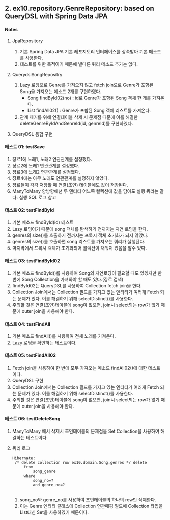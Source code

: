 ## 2. ex10.repository.GenreRepository: based on QueryDSL with Spring Data JPA

#### Notes

1. JpaRepository
    1) 기본 Spring Data JPA 기본 레포지토리 인터페이스를 상속받아 기본 메소드를 사용한다.
    2) 테스트를 위한 목적이기 때문에 별다른 쿼리 메소드 추가는 없다.

2. QuerydslSongRepositry
    1) Lazy 로딩으로 Genre를 가져오지 않고 fetch join으로 Genre가 포함된 Song을 가져오는 메소드 2개를 구현하였다.
        - Song findById02(no) : id로 Genre가 포함된 Song 객체 한 개를 가져온다.
        - List<Song> findAll02() : Genre가 포함된 Song 객체 리스트를 가져온다.
    2) 관계 제거를 위해 연결테이블 삭제 시 문제점 때문에 이를 해결한 deleteGenreByIdAndGenreId(id, genreId)를 구현하였다.

3. QueryDSL 통합 구현

#### 테스트 01: testSave

1. 쟝르1에 노래1, 노래2 연관관계를 설정했다.
2. 쟝르2에 노래1 연관관계를 설정했다.
3. 쟝르3에 노래2 연관관계를 설정했다.
4. 쟝르4에는 아무 노래도 연관관계를 설정하지 않았다.
5. 쟝르들이 각각 저장할 때 연결(조인) 테이블에도 값이 저장된다.
6. ManyToMany 양방향에선 두 엔티티 어느쪽 컬렉션에 값을 담아도 실행 쿼리는 같다: 실행 SQL 로그 참고

#### 테스트 02: testFindById

1. 기본 메소드 findById(id) 테스트
2. Lazy 로딩이기 때문에 song 객체를 탐색하기 전까지는 지연 로딩을 한다.
3. genres의 size()를 호출하기 전까지는 프록시 객체 초기화가 되지 않았다.
4. genres의 size()를 호출하면 song 리스트를 가져오는 쿼리가 실행된다.
5. 마지막에서 프록시 객체가 초기화되어 콜렉션이 채워져 있음을 알수 있다.

#### 테스트 03: testFindById02

1. 기본 메소드 findById()를 사용하여 Song의 지연로딩이 필요할 때도 있겠지만 한 번에 Song Collection을 가져와야 할 때도 있다.(쟝르 검색)
2. findById02는 QueryDSL를 사용하여 Collection fetch join을 한다.
3. Collection Join에서는 Collection 필드를 가지고 있는 엔티티가 여러개 Fetch 되는 문제가 있다. 이를 해결하기 위해 selectDistinct()를 사용한다.
4. 주의할 것은 연결(조인)테이블에 song이 없으면, join시 select되는 row가 없기 때문에 outer join을 사용해야 한다.

#### 테스트 04: testFindAll

1. 기본 메소드 findAll()를 사용하여 전체 노래를 가져온다.
2. Lazy 로딩을 확인하는 테스트이다.

#### 테스트 05: testFindAll02

1. Fetch join을 사용하여 한 번에 모두 가져오는 메소드 findAll02()에 대한 테스트 이다.
2. QueryDSL 구현
3. Collection Join에서는 Collection 필드를 가지고 있는 엔티티가 여러개 Fetch 되는 문제가 있다. 이를 해결하기 위해 selectDistinct()를 사용한다.
4. 주의할 것은 연결(조인)테이블에 song이 없으면, join시 select되는 row가 없기 때문에 outer join을 사용해야 한다.

#### 테스트 06: testDeleteSong

1. ManyToMany 에서 삭제시 조인테이블의 문제점을 Set Collection을 사용하여 해결하는 테스트이다.
2. 쿼리 로그

   ```
   Hibernate: 
    /* delete collection row ex10.domain.Song.genres */ delete 
        from
            song_genre 
        where
            song_no=? 
            and genre_no=? 
        
   ```    

    1) song_no와 genre_no를 사용하여 조인테이블의 하나의 row만 삭제한다.
    2) 이는 Genre 엔티티 클래스에 Collection 연관매핑 필드에 Collection 타입을 List대신 Set을 사용하였기 때문이다.